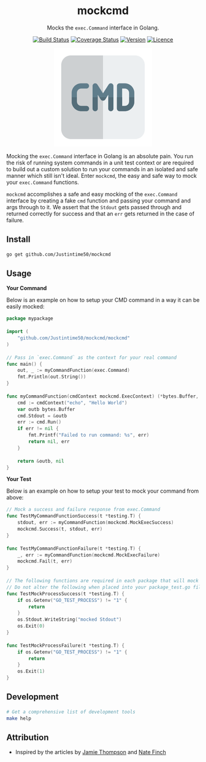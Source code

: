 <div align="center">

# mockcmd

Mocks the `exec.Command` interface in Golang.

[![Build Status](https://github.com/Justintime50/mockcmd/workflows/build/badge.svg)](https://github.com/Justintime50/mockcmd/actions)
[![Coverage Status](https://coveralls.io/repos/github/Justintime50/mockcmd/badge.svg?branch=main)](https://coveralls.io/github/Justintime50/mockcmd?branch=main)
[![Version](https://img.shields.io/github/v/release/Justintime50/mockcmd)](https://github.com/Justintime50/mockcmd/releases)
[![Licence](https://img.shields.io/github/license/Justintime50/mockcmd)](LICENSE)

<img src="https://raw.githubusercontent.com/Justintime50/assets/main/src/mockcmd/showcase.png" alt="Showcase">

</div>

Mocking the `exec.Command` interface in Golang is an absolute pain. You run the risk of running system commands in a unit test context or are required to build out a custom solution to run your commands in an isolated and safe manner which still isn't ideal. Enter `mockcmd`, the easy and safe way to mock your `exec.Command` functions.

`mockcmd` accomplishes a safe and easy mocking of the `exec.Command` interface by creating a fake `cmd` function and passing your command and args through to it. We assert that the `Stdout` gets passed through and returned correctly for success and that an `err` gets returned in the case of failure.

## Install

```bash
go get github.com/Justintime50/mockcmd
```

## Usage

**Your Command**

Below is an example on how to setup your CMD command in a way it can be easily mocked:

```go
package mypackage

import (
	"github.com/Justintime50/mockcmd/mockcmd"
)

// Pass in `exec.Command` as the context for your real command
func main() {
	out, _ := myCommandFunction(exec.Command)
	fmt.Println(out.String())
}

func myCommandFunction(cmdContext mockcmd.ExecContext) (*bytes.Buffer, error) {
	cmd := cmdContext("echo", "Hello World")
	var outb bytes.Buffer
	cmd.Stdout = &outb
	err := cmd.Run()
	if err != nil {
		fmt.Printf("Failed to run command: %s", err)
		return nil, err
	}

	return &outb, nil
}
```

**Your Test**

Below is an example on how to setup your test to mock your command from above:

```go
// Mock a success and failure response from exec.Command
func TestMyCommandFunctionSuccess(t *testing.T) {
	stdout, err := myCommandFunction(mockcmd.MockExecSuccess)
	mockcmd.Success(t, stdout, err)
}

func TestMyCommandFunctionFailure(t *testing.T) {
	_, err := myCommandFunction(mockcmd.MockExecFailure)
	mockcmd.Fail(t, err)
}

// The following functions are required in each package that will mock an exec.Command
// Do not alter the following when placed into your package_test.go file
func TestMockProcessSuccess(t *testing.T) {
	if os.Getenv("GO_TEST_PROCESS") != "1" {
		return
	}
	os.Stdout.WriteString("mocked Stdout")
	os.Exit(0)
}

func TestMockProcessFailure(t *testing.T) {
	if os.Getenv("GO_TEST_PROCESS") != "1" {
		return
	}
	os.Exit(1)
}
```

## Development

```bash
# Get a comprehensive list of development tools
make help
```

## Attribution

* Inspired by the articles by [Jamie Thompson](https://jamiethompson.me/posts/Unit-Testing-Exec-Command-In-Golang) and [Nate Finch](https://npf.io/2015/06/testing-exec-command/)
